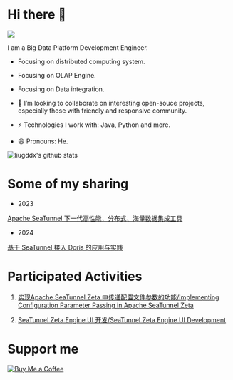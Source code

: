 # Hi there 👋

<img src="https://visitor-badge.laobi.icu/badge?page_id=liugddx.liugddx" style="max-width:100%;">

I am a Big Data Platform Development Engineer.

- Focusing on distributed computing system.
- Focusing on OLAP Engine.
- Focusing on Data integration.

- 👯 I’m looking to collaborate on interesting open-souce projects, especially those with friendly and responsive community.
- ⚡️ Technologies I work with: Java, Python and more.
- 😄 Pronouns: He.

![liugddx's github stats](https://github-readme-stats.vercel.app/api?username=liugddx&show_icons=true&theme=radical&include_all_commits=true)

# Some of my sharing


- 2023

[Apache SeaTunnel 下一代高性能，分布式、海量数据集成工具](https://www.bilibili.com/video/BV1UB4y1R769/?spm_id_from=333.999.0.0)

- 2024

[基于 SeaTunnel 接入 Doris 的应用与实践](https://bilibili.com/video/BV1kDpme9Ejc/?buvid=Z947CC97238D27C14ED1A7AC037D05BF50E6&is_story_h5=false&mid=i9OOLgc%2Fx7S8CktNi6YQeQ%3D%3D&p=1&plat_id=106&share_from=ugc&share_medium=iphone&share_plat=ios&share_session_id=541311AA-22BC-467F-822B-8C479BC445A1&share_source=COPY&share_tag=s_i&spmid=main.space-contribution.0.0&timestamp=1725340458&unique_k=GWIlgiU&up_id=1196172099)

# Participated Activities

1. [实现Apache SeaTunnel Zeta 中传递配置文件参数的功能/Implementing Configuration Parameter Passing in Apache SeaTunnel Zeta](https://summer-ospp.ac.cn/2023/org/prodetail/23b660198?list=org&navpage=org)

2. [SeaTunnel Zeta Engine UI 开发/SeaTunnel Zeta Engine UI Development](https://summer-ospp.ac.cn/org/prodetail/248940398?lang=zh&list=pro)

# Support me

[![Buy Me a Coffee](https://cdn.buymeacoffee.com/buttons/v2/default-yellow.png)](https://www.buymeacoffee.com/liugddx)
